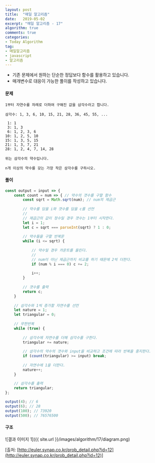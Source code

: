 ```yaml
---
layout: post
title:  "매일 알고리즘"
date:   2019-05-02
excerpt: "매일 알고리즘 - 17"
algorithm: true
comments: true
categories:
- Today Algorithm
tag:
- 매일알고리즘
- javascript
- 알고리즘
---
```


* 기존 문제에서 원하는 단순한 정답보다 함수를 활용하고 있습니다.
* 매개변수로 대응이 가능한 풀이를 작성하고 있습니다.

#### 문제
```
1부터 자연수를 차례로 더하여 구해진 값을 삼각수라고 합니다.

삼각수: 1, 3, 6, 10, 15, 21, 28, 36, 45, 55, ...

 1: 1
 3: 1, 3
 6: 1, 2, 3, 6
10: 1, 2, 5, 10
15: 1, 3, 5, 15
21: 1, 3, 7, 21
28: 1, 2, 4, 7, 14, 28

위는 삼각수의 약수입니다.

n개 이상의 약수를 갖는 가장 작은 삼각수를 구하시오.
```

#### 풀이
```javascript
const output = input => {
    const count = num => { // 약수의 갯수를 구할 함수
        const sqrt = Math.sqrt(num); // num의 제곱근
        
        // 약수를 담을 i와 갯수를 담을 c를 선언
        //
        // 제곱근의 값이 정수일 경우 갯수는 1부터 시작한다.
        let i = 1;
        let c = sqrt === parseInt(sqrt) ? 1 : 0;
        
        // 약수들을 구할 반복문
        while (i <= sqrt) {
        
            // 약수일 경우 카운트를 올린다.
            //
            // num이 아닌 제곱근까지 비교를 하기 때문에 2씩 더한다.
            if (num % i === 0) c += 2;
            
            i++;
        }
        
        // 갯수를 출력
        return c;
    }
    
    // 삼각수와 1씩 증가할 자연수를 선언
    let nature = 1;
    let triangular = 0;
    
    // 무한반복
    while (true) {
    
        // 삼각수에 자연수를 더해 삼각수를 구한다.
        triangular += nature;
        
        // 삼각수의 약수의 갯수와 input을 비교하고 조건에 따라 반복을 중지한다.
        if (count(triangular) >= input) break;
        
        // 자연수에 1을 더한다.
        nature++;
    }
    
    // 삼각수를 출력
    return triangular;
};

output(4); // 6
output(6); // 28
output(100); // 73920
output(500); // 76576500
```

#### 구조
![결과 이미지 1]({{ site.url }}/images/algorithm/17/diagram.png)

[출처: [http://euler.synap.co.kr/prob_detail.php?id=12](http://euler.synap.co.kr/prob_detail.php?id=12)]
